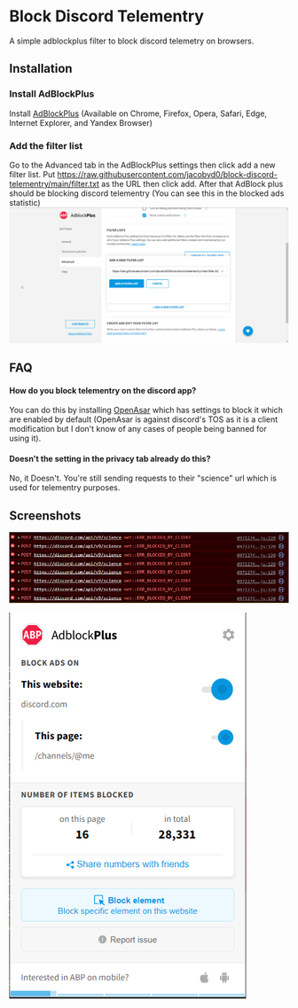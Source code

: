 
# Block Discord Telementry

A simple adblockplus filter to block discord telemetry on browsers.


## Installation
### Install AdBlockPlus
Install [AdBlockPlus](https://adblockplus.org/en/download) (Available on Chrome, Firefox, Opera, Safari, Edge, Internet Explorer, and Yandex Browser)

### Add the filter list
Go to the Advanced tab in the AdBlockPlus settings then click add a new filter list. Put https://raw.githubusercontent.com/jacobvd0/block-discord-telementry/main/filter.txt as the URL then click add. After that AdBlock plus should be blocking discord telementry (You can see this in the blocked ads statistic)
![Example](https://raw.githubusercontent.com/jacobvd0/block-discord-telementry/main/images/filterlist.png)

## FAQ

#### How do you block telementry on the discord app?

You can do this by installing [OpenAsar](https://openasar.dev/) which has settings to block it which are enabled by default (OpenAsar is against discord's TOS as it is a client modification but I don't know of any cases of people being banned for using it).

#### Doesn't the setting in the privacy tab already do this?

No, it Doesn't. You're still sending requests to their "science" url which is used for telementry purposes.

## Screenshots

![Showing requests being blocked](https://raw.githubusercontent.com/jacobvd0/block-discord-telementry/main/images/3339201f2f1bcb3069562455117e3a56.png)

![AdBlockPlus](https://raw.githubusercontent.com/jacobvd0/block-discord-telementry/main/images/4a07a9fe7760ee4dd1b6bf5a882dc584.png)
